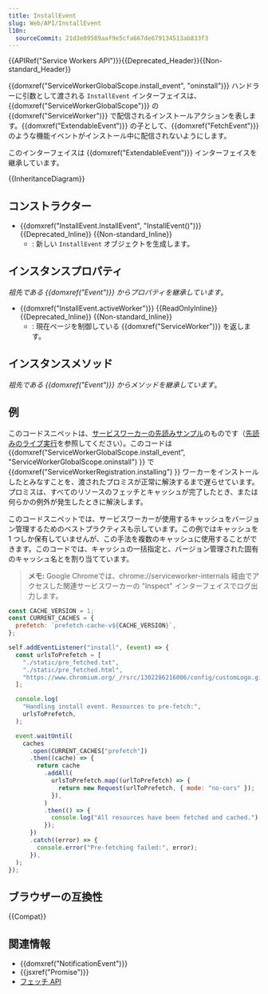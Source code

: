 ```yaml
---
title: InstallEvent
slug: Web/API/InstallEvent
l10n:
  sourceCommit: 21d3e89589aaf9e5cfa667de679134513ab833f3
---
```


{{APIRef("Service Workers API")}}{{Deprecated_Header}}{{Non-standard_Header}}

{{domxref("ServiceWorkerGlobalScope.install_event", "oninstall")}} ハンドラーに引数として渡される `InstallEvent` インターフェイスは、{{domxref("ServiceWorkerGlobalScope")}} の {{domxref("ServiceWorker")}} で配信されるインストールアクションを表します。{{domxref("ExtendableEvent")}} の子として、{{domxref("FetchEvent")}} のような機能イベントがインストール中に配信されないようにします。

このインターフェイスは {{domxref("ExtendableEvent")}} インターフェイスを継承しています。

{{InheritanceDiagram}}

## コンストラクター

- {{domxref("InstallEvent.InstallEvent", "InstallEvent()")}} {{Deprecated_Inline}} {{Non-standard_Inline}}
  - : 新しい `InstallEvent` オブジェクトを生成します。

## インスタンスプロパティ

_祖先である {{domxref("Event")}} からプロパティを継承しています_。

- {{domxref("InstallEvent.activeWorker")}} {{ReadOnlyInline}} {{Deprecated_Inline}} {{Non-standard_Inline}}
  - : 現在ページを制御している {{domxref("ServiceWorker")}} を返します。

## インスタンスメソッド

_祖先である {{domxref("Event")}} からメソッドを継承しています_。

## 例

このコードスニペットは、[サービスワーカーの先読みサンプル](https://github.com/GoogleChrome/samples/blob/gh-pages/service-worker/prefetch/service-worker.js)のものです（[先読みのライブ実行](https://googlechrome.github.io/samples/service-worker/prefetch/)を参照してください）。このコードは {{domxref("ServiceWorkerGlobalScope.install_event", "ServiceWorkerGlobalScope.oninstall") }} で {{domxref("ServiceWorkerRegistration.installing") }} ワーカーをインストールしたとみなすことを、渡されたプロミスが正常に解決するまで遅らせています。プロミスは、すべてのリソースのフェッチとキャッシュが完了したとき、または何らかの例外が発生したときに解決します。

このコードスニペットでは、サービスワーカーが使用するキャッシュをバージョン管理するためのベストプラクティスも示しています。この例ではキャッシュを 1 つしか保有していませんが、この手法を複数のキャッシュに使用することができます。このコードでは、キャッシュの一括指定と、バージョン管理された固有のキャッシュ名とを割り当てています。

> **メモ:** Google Chromeでは、chrome://serviceworker-internals 経由でアクセスした関連サービスワーカーの "Inspect" インターフェイスでログ出力します。

```js
const CACHE_VERSION = 1;
const CURRENT_CACHES = {
  prefetch: `prefetch-cache-v${CACHE_VERSION}`,
};

self.addEventListener("install", (event) => {
  const urlsToPrefetch = [
    "./static/pre_fetched.txt",
    "./static/pre_fetched.html",
    "https://www.chromium.org/_/rsrc/1302286216006/config/customLogo.gif",
  ];

  console.log(
    "Handling install event. Resources to pre-fetch:",
    urlsToPrefetch,
  );

  event.waitUntil(
    caches
      .open(CURRENT_CACHES["prefetch"])
      .then((cache) => {
        return cache
          .addAll(
            urlsToPrefetch.map((urlToPrefetch) => {
              return new Request(urlToPrefetch, { mode: "no-cors" });
            }),
          )
          .then(() => {
            console.log("All resources have been fetched and cached.");
          });
      })
      .catch((error) => {
        console.error("Pre-fetching failed:", error);
      }),
  );
});
```

## ブラウザーの互換性

{{Compat}}

## 関連情報

- {{domxref("NotificationEvent")}}
- {{jsxref("Promise")}}
- [フェッチ API](/ja/docs/Web/API/Fetch_API)
